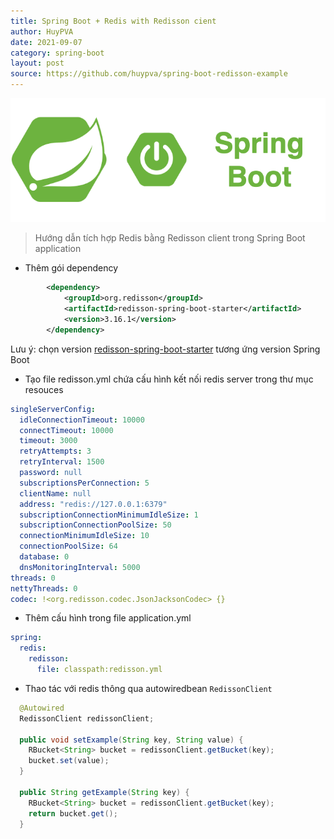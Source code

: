 ```yaml
---
title: Spring Boot + Redis with Redisson cient
author: HuyPVA
date: 2021-09-07
category: spring-boot
layout: post
source: https://github.com/huypva/spring-boot-redisson-example
---
```


<div align="center">
    <img src="../assets/images/spring_boot_icon.png"/>
</div>

> Hướng dẫn tích hợp Redis bằng Redisson client trong Spring Boot application

- Thêm gói dependency
```xml
        <dependency>
			<groupId>org.redisson</groupId>
			<artifactId>redisson-spring-boot-starter</artifactId>
			<version>3.16.1</version>
		</dependency>
``` 

Lưu ý: chọn version [redisson-spring-boot-starter](https://github.com/redisson/redisson/tree/master/redisson-spring-boot-starter) tương ứng version Spring Boot

- Tạo file redisson.yml chứa cấu hình kết nối redis server trong thư mục resouces   

```yml
singleServerConfig:
  idleConnectionTimeout: 10000
  connectTimeout: 10000
  timeout: 3000
  retryAttempts: 3
  retryInterval: 1500
  password: null
  subscriptionsPerConnection: 5
  clientName: null
  address: "redis://127.0.0.1:6379"
  subscriptionConnectionMinimumIdleSize: 1
  subscriptionConnectionPoolSize: 50
  connectionMinimumIdleSize: 10
  connectionPoolSize: 64
  database: 0
  dnsMonitoringInterval: 5000
threads: 0
nettyThreads: 0
codec: !<org.redisson.codec.JsonJacksonCodec> {}
``` 

- Thêm cấu hình trong file application.yml

```yml
spring:
  redis:
    redisson:
      file: classpath:redisson.yml
```

- Thao tác với redis thông qua autowiredbean `RedissonClient`

```java
  @Autowired
  RedissonClient redissonClient;
    
  public void setExample(String key, String value) {
    RBucket<String> bucket = redissonClient.getBucket(key);
    bucket.set(value);
  }

  public String getExample(String key) {
    RBucket<String> bucket = redissonClient.getBucket(key);
    return bucket.get();
  }
```